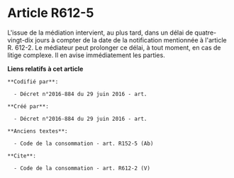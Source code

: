 # Article R612-5

L'issue de la médiation intervient, au plus tard, dans un délai de quatre-vingt-dix jours à compter de la date de la
notification mentionnée à l'article R. 612-2. Le médiateur peut prolonger ce délai, à tout moment, en cas de litige complexe.
Il en avise immédiatement les parties.

**Liens relatifs à cet article**

	**Codifié par**:

	  - Décret n°2016-884 du 29 juin 2016 - art.

	**Créé par**:

	  - Décret n°2016-884 du 29 juin 2016 - art.

	**Anciens textes**:

	  - Code de la consommation - art. R152-5 (Ab)

	**Cite**:

	  - Code de la consommation - art. R612-2 (V)
